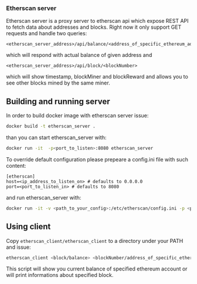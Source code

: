 ### Etherscan server

Etherscan server is a proxy server to etherscan api which expose REST API to fetch data about addresses and blocks.
Right now it only support GET requests and handle two queries:

```
<etherscan_server_address>/api/balance/<address_of_specific_ethereum_address>
```

which will respond with actual balance of given address and 

```
<etherscan_server_address>/api/block/<blockNumber>
```

which will show timestamp, blockMiner and blockReward and allows you to see other blocks mined by the same miner.

## Building and running server

In order to build docker image with etherscan server issue:

```sh
docker build -t etherscan_server .
```

than you can start etherscan_server with:

```sh
docker run -it  -p<port_to_listen>:8080 etherscan_server 
```

To override default configuration please prepeare a config.ini file with such content:

```
[etherscan]
host=<ip_address_to_listen_on> # defaults to 0.0.0.0
port=<port_to_listen_in> # defaults to 8080
```

and run etherscan_server with:
```sh
docker run -it -v <path_to_your_config>:/etc/etherscan/config.ini -p <port_to_listen_on>:<port_specified_in_config> etherscan_server
```

## Using client

Copy `etherscan_client/etherscan_client` to a directory under your PATH and issue:

```sh
etherscan_client <block/balance> <blockNumber/address_of_specific_ethereum_address> --server <address_of_etherscan_server>:<port_of_etherscan_server>
```
This script will show you current balance of specified ethereum account or will print informations about specified block.
